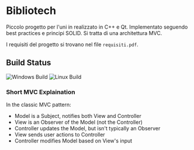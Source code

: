 # Bibliotech
Piccolo progetto per l'uni in realizzato in C++ e Qt. 
Implementato seguendo best practices e principi SOLID.
Si tratta di una architettura MVC.

I requisiti del progetto si trovano nel file `requisiti.pdf`.

## Build Status
![Windows Build](https://github.com/devVux/Bibliotech/actions/workflows/windows-build.yml/badge.svg?branch=master)
![Linux Build](https://github.com/devVux/Bibliotech/actions/workflows/linux-build.yml/badge.svg?branch=master)

### Short MVC Explaination
In the classic MVC pattern:
- Model is a Subject, notifies both View and Controller
- View is an Observer of the Model (not the Controller)
- Controller updates the Model, but isn't typically an Observer
- View sends user actions to Controller
- Controller modifies Model based on View's input